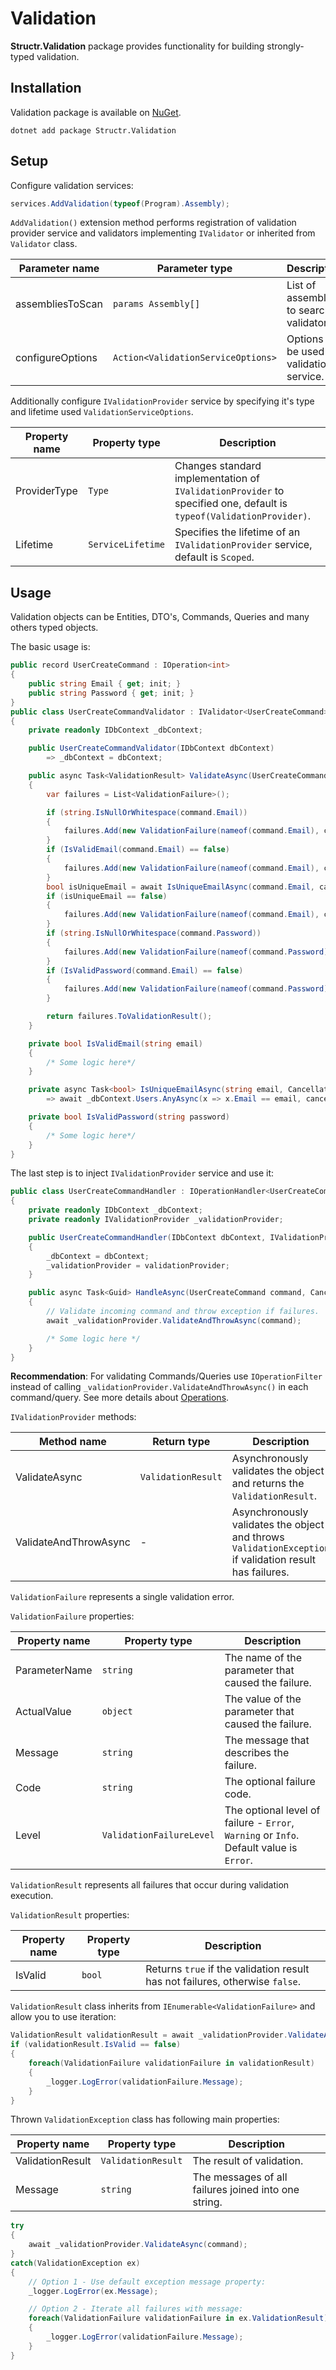 # Validation

**Structr.Validation** package provides functionality for building strongly-typed validation.

## Installation

Validation package is available on [NuGet](https://www.nuget.org/packages/Structr.Validation/).

```
dotnet add package Structr.Validation
```

## Setup

Configure validation services:

```csharp
services.AddValidation(typeof(Program).Assembly);
```

`AddValidation()` extension method performs registration of validation provider service and validators implementing `IValidator` or inherited from `Validator` class.

| Parameter name | Parameter type | Description |
| --- | --- | --- |
| assembliesToScan | `params Assembly[]` | List of assemblies to search validators. |
| configureOptions | `Action<ValidationServiceOptions>` | Options to be used by validation service. | 

Additionally configure `IValidationProvider` service by specifying it's type and lifetime used `ValidationServiceOptions`.

| Property name | Property type | Description |
| --- | --- | --- |
| ProviderType | `Type` | Changes standard implementation of `IValidationProvider` to specified one, default is `typeof(ValidationProvider)`. | 
| Lifetime | `ServiceLifetime` | Specifies the lifetime of an `IValidationProvider` service, default is `Scoped`. |

## Usage

Validation objects can be Entities, DTO's, Commands, Queries and many others typed objects.

The basic usage is:

```csharp
public record UserCreateCommand : IOperation<int>
{
    public string Email { get; init; }
    public string Password { get; init; }
}
public class UserCreateCommandValidator : IValidator<UserCreateCommand>
{
    private readonly IDbContext _dbContext;

    public UserCreateCommandValidator(IDbContext dbContext)
        => _dbContext = dbContext;

    public async Task<ValidationResult> ValidateAsync(UserCreateCommand command, CancellationToken cancellationToken)
    {
        var failures = List<ValidationFailure>();

        if (string.IsNullOrWhitespace(command.Email))
        {
            failures.Add(new ValidationFailure(nameof(command.Email), command.Email, "Email is required."));
        }
        if (IsValidEmail(command.Email) == false)
        {
            failures.Add(new ValidationFailure(nameof(command.Email), command.Email, "Email is invalid."));
        }
        bool isUniqueEmail = await IsUniqueEmailAsync(command.Email, cancellationToken);
        if (isUniqueEmail == false)
        {
            failures.Add(new ValidationFailure(nameof(command.Email), command.Email, "Email is not unique."));
        }
        if (string.IsNullOrWhitespace(command.Password))
        {
            failures.Add(new ValidationFailure(nameof(command.Password), command.Password, "Password is required."));
        }
        if (IsValidPassword(command.Email) == false)
        {
            failures.Add(new ValidationFailure(nameof(command.Password), command.Password, "Password is invalid."));
        }

        return failures.ToValidationResult();
    }

    private bool IsValidEmail(string email)
    {
        /* Some logic here*/
    }

    private async Task<bool> IsUniqueEmailAsync(string email, CancellationToken cancellationToken)
        => await _dbContext.Users.AnyAsync(x => x.Email == email, cancellationToken) == false;

    private bool IsValidPassword(string password)
    {
        /* Some logic here*/
    }
}
```

The last step is to inject `IValidationProvider` service and use it:

```csharp
public class UserCreateCommandHandler : IOperationHandler<UserCreateCommand, int>
{
    private readonly IDbContext _dbContext;
    private readonly IValidationProvider _validationProvider;

    public UserCreateCommandHandler(IDbContext dbContext, IValidationProvider validationProvider)
    {
        _dbContext = dbContext;
        _validationProvider = validationProvider;
    }

    public async Task<Guid> HandleAsync(UserCreateCommand command, CancellationToken cancellationToken)
    {
        // Validate incoming command and throw exception if failures.
        await _validationProvider.ValidateAndThrowAsync(command);

        /* Some logic here */
    }
}
```

**Recommendation**: For validating Commands/Queries use `IOperationFilter` instead of calling `_validationProvider.ValidateAndThrowAsync()` in each command/query.
See more details about [Operations](Operations/Operations.md).

`IValidationProvider` methods:

| Method name | Return type | Description |
| --- | --- | --- |
| ValidateAsync | `ValidationResult` | Asynchronously validates the object and returns the `ValidationResult`. |
| ValidateAndThrowAsync | - | Asynchronously validates the object and throws `ValidationException` if validation result has failures. |

`ValidationFailure` represents a single validation error.

`ValidationFailure` properties:

| Property name | Property type | Description |
| --- | --- | --- |
| ParameterName | `string` | The name of the parameter that caused the failure. |
| ActualValue | `object` | The value of the parameter that caused the failure. |
| Message | `string` | The message that describes the failure. |
| Code | `string` | The optional failure code. |
| Level | `ValidationFailureLevel` | The optional level of failure - `Error`, `Warning` or `Info`. Default value is `Error`. |

`ValidationResult` represents all failures that occur during validation execution.

`ValidationResult` properties:

| Property name | Property type | Description |
| --- | --- | --- |
| IsValid | `bool` | Returns `true` if the validation result has not failures, otherwise `false`. |

`ValidationResult` class inherits from `IEnumerable<ValidationFailure>` and allow you to use iteration:

```csharp
ValidationResult validationResult = await _validationProvider.ValidateAsync(command);
if (validationResult.IsValid == false)
{
    foreach(ValidationFailure validationFailure in validationResult)
    {
        _logger.LogError(validationFailure.Message);
    }
}
```

Thrown `ValidationException` class has following main properties:

| Property name | Property type | Description |
| --- | --- | --- |
| ValidationResult | `ValidationResult` | The result of validation. |
| Message | `string` | The messages of all failures joined into one string. |

```csharp
try
{
    await _validationProvider.ValidateAsync(command);
}
catch(ValidationException ex)
{
    // Option 1 - Use default exception message property:
    _logger.LogError(ex.Message);

    // Option 2 - Iterate all failures with message:
    foreach(ValidationFailure validationFailure in ex.ValidationResult)
    {
        _logger.LogError(validationFailure.Message);
    }
}
```